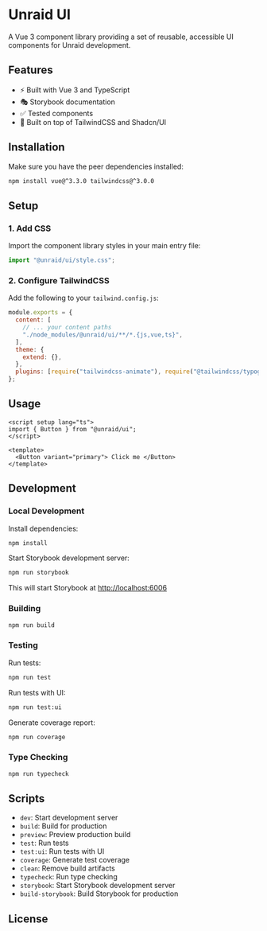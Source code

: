 # Unraid UI

A Vue 3 component library providing a set of reusable, accessible UI components for Unraid development.

## Features

- ⚡️ Built with Vue 3 and TypeScript
- 🎭 Storybook documentation
- ✅ Tested components
- 🎪 Built on top of TailwindCSS and Shadcn/UI

## Installation

Make sure you have the peer dependencies installed:

```bash
npm install vue@^3.3.0 tailwindcss@^3.0.0
```

## Setup

### 1. Add CSS

Import the component library styles in your main entry file:

```typescript
import "@unraid/ui/style.css";
```

### 2. Configure TailwindCSS

Add the following to your `tailwind.config.js`:

```javascript
module.exports = {
  content: [
    // ... your content paths
    "./node_modules/@unraid/ui/**/*.{js,vue,ts}",
  ],
  theme: {
    extend: {},
  },
  plugins: [require("tailwindcss-animate"), require("@tailwindcss/typography")],
};
```

## Usage

```vue
<script setup lang="ts">
import { Button } from "@unraid/ui";
</script>

<template>
  <Button variant="primary"> Click me </Button>
</template>
```

## Development

### Local Development

Install dependencies:

```bash
npm install
```

Start Storybook development server:

```bash
npm run storybook
```

This will start Storybook at [http://localhost:6006](http://localhost:6006)

### Building

```bash
npm run build
```

### Testing

Run tests:

```bash
npm run test
```

Run tests with UI:

```bash
npm run test:ui
```

Generate coverage report:

```bash
npm run coverage
```

### Type Checking

```bash
npm run typecheck
```

## Scripts

- `dev`: Start development server
- `build`: Build for production
- `preview`: Preview production build
- `test`: Run tests
- `test:ui`: Run tests with UI
- `coverage`: Generate test coverage
- `clean`: Remove build artifacts
- `typecheck`: Run type checking
- `storybook`: Start Storybook development server
- `build-storybook`: Build Storybook for production

## License
